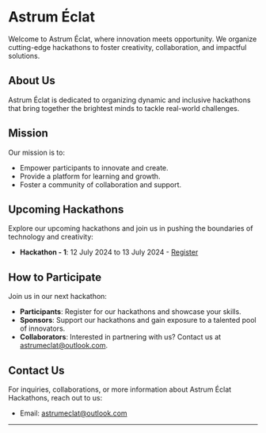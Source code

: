 # Astrum Éclat

Welcome to Astrum Éclat, where innovation meets opportunity. We organize cutting-edge hackathons to foster creativity, collaboration, and impactful solutions.

## About Us

Astrum Éclat is dedicated to organizing dynamic and inclusive hackathons that bring together the brightest minds to tackle real-world challenges.

## Mission

Our mission is to:

- Empower participants to innovate and create.
- Provide a platform for learning and growth.
- Foster a community of collaboration and support.

## Upcoming Hackathons

Explore our upcoming hackathons and join us in pushing the boundaries of technology and creativity:
- **Hackathon - 1**: 12 July 2024 to 13 July 2024 - [Register](https://docs.google.com/forms/d/1BnNYQy359fdcKpLToLXfN0sISjWAUEIRKVTfn0ikdwQ)

## How to Participate

Join us in our next hackathon:

- **Participants**: Register for our hackathons and showcase your skills.
- **Sponsors**: Support our hackathons and gain exposure to a talented pool of innovators.
- **Collaborators**: Interested in partnering with us? Contact us at [astrumeclat@outlook.com](mailto:astrumeclat@outlook.com).

## Contact Us

For inquiries, collaborations, or more information about Astrum Éclat Hackathons, reach out to us:

- Email: [astrumeclat@outlook.com](mailto:astrumeclat@outlook.com)

---
